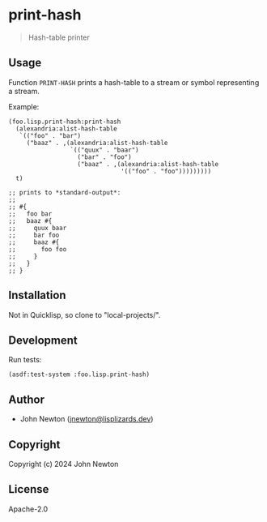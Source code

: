 # print-hash

> Hash-table printer

## Usage

Function `PRINT-HASH` prints a hash-table to a stream or symbol representing a stream.

Example:

```common-lisp
(foo.lisp.print-hash:print-hash
  (alexandria:alist-hash-table
   `(("foo" . "bar")
     ("baaz" . ,(alexandria:alist-hash-table
                 `(("quux" . "baar")
                   ("bar" . "foo")
                   ("baaz" . ,(alexandria:alist-hash-table
                               '(("foo" . "foo")))))))))
  t)

;; prints to *standard-output*:
;;
;; #{
;;   foo bar
;;   baaz #{
;;     quux baar
;;     bar foo
;;     baaz #{
;;       foo foo
;;     }
;;   }
;; }
```

## Installation

Not in Quicklisp, so clone to "local-projects/".

## Development

Run tests:

```common-lisp
(asdf:test-system :foo.lisp.print-hash)
```

## Author

* John Newton (<a href="mailto:jnewton@lisplizards.dev">jnewton@lisplizards.dev</a>)

## Copyright

Copyright (c) 2024 John Newton

## License

Apache-2.0
